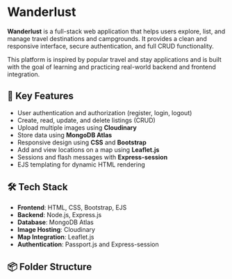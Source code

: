 # Wanderlust

**Wanderlust** is a full-stack web application that helps users explore, list, and manage travel destinations and campgrounds. It provides a clean and responsive interface, secure authentication, and full CRUD functionality.

This platform is inspired by popular travel and stay applications and is built with the goal of learning and practicing real-world backend and frontend integration.

## 🔧 Key Features

- User authentication and authorization (register, login, logout)
- Create, read, update, and delete listings (CRUD)
- Upload multiple images using **Cloudinary**
- Store data using **MongoDB Atlas**
- Responsive design using **CSS** and **Bootstrap**
- Add and view locations on a map using **Leaflet.js**
- Sessions and flash messages with **Express-session**
- EJS templating for dynamic HTML rendering

## 🛠 Tech Stack

- **Frontend**: HTML, CSS, Bootstrap, EJS
- **Backend**: Node.js, Express.js
- **Database**: MongoDB Atlas
- **Image Hosting**: Cloudinary
- **Map Integration**: Leaflet.js
- **Authentication**: Passport.js and Express-session

## 📦 Folder Structure
